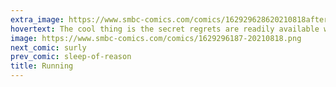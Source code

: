 ```yaml
---
extra_image: https://www.smbc-comics.com/comics/162929628620210818after.png
hovertext: The cool thing is the secret regrets are readily available with a small fee to Alexa.
image: https://www.smbc-comics.com/comics/1629296187-20210818.png
next_comic: surly
prev_comic: sleep-of-reason
title: Running
---
```


